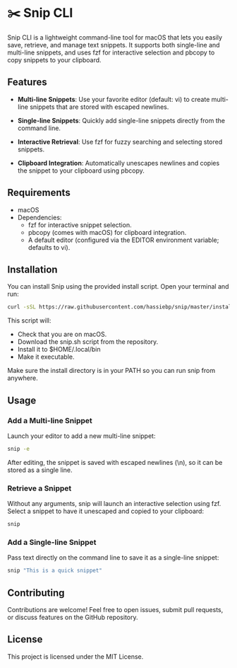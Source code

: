 # ✂️ Snip CLI

Snip CLI is a lightweight command-line tool for macOS that lets you easily save, retrieve, and manage text snippets. It supports both single-line and multi-line snippets, and uses fzf for interactive selection and pbcopy to copy snippets to your clipboard.

## Features

- **Multi-line Snippets**:
  Use your favorite editor (default: vi) to create multi-line snippets that are stored with escaped newlines.

- **Single-line Snippets**:
  Quickly add single-line snippets directly from the command line.

- **Interactive Retrieval**:
  Use fzf for fuzzy searching and selecting stored snippets.

- **Clipboard Integration**:
  Automatically unescapes newlines and copies the snippet to your clipboard using pbcopy.

## Requirements

- macOS
- Dependencies:
  - fzf for interactive snippet selection.
  - pbcopy (comes with macOS) for clipboard integration.
  - A default editor (configured via the EDITOR environment variable; defaults to vi).

## Installation

You can install Snip using the provided install script. Open your terminal and run:

```bash
curl -sSL https://raw.githubusercontent.com/hassiebp/snip/master/install.sh | sh
```

This script will:

- Check that you are on macOS.
- Download the snip.sh script from the repository.
- Install it to $HOME/.local/bin
- Make it executable.

Make sure the install directory is in your PATH so you can run snip from anywhere.

## Usage

### Add a Multi-line Snippet

Launch your editor to add a new multi-line snippet:

```bash
snip -e
```

After editing, the snippet is saved with escaped newlines (\n), so it can be stored as a single line.

### Retrieve a Snippet

Without any arguments, snip will launch an interactive selection using fzf. Select a snippet to have it unescaped and copied to your clipboard:

```bash
snip
```

### Add a Single-line Snippet

Pass text directly on the command line to save it as a single-line snippet:

```bash
snip "This is a quick snippet"
```

## Contributing

Contributions are welcome! Feel free to open issues, submit pull requests, or discuss features on the GitHub repository.

## License

This project is licensed under the MIT License.
